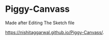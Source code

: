 # Piggy-Canvass
Made after Editing The Sketch file

https://nishitaggarwal.github.io/Piggy-Canvass/.
